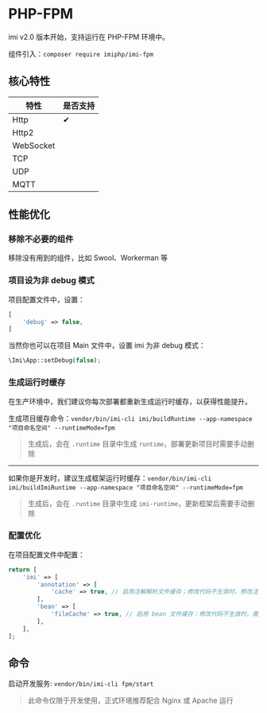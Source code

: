 # PHP-FPM

imi v2.0 版本开始，支持运行在 PHP-FPM 环境中。

组件引入：`composer require imiphp/imi-fpm`

## 核心特性

| 特性 | 是否支持 |
|-|-
| Http | ✔ |
| Http2 |  |
| WebSocket |  |
| TCP |  |
| UDP |  |
| MQTT |  |

## 性能优化

### 移除不必要的组件

移除没有用到的组件，比如 Swool、Workerman 等

### 项目设为非 debug 模式

项目配置文件中，设置：

```php
[
    'debug' => false,
]
```

当然你也可以在项目 Main 文件中，设置 imi 为非 debug 模式：

```php
\Imi\App::setDebug(false);
```

### 生成运行时缓存

在生产环境中，我们建议你每次部署都重新生成运行时缓存，以获得性能提升。

生成项目缓存命令：`vendor/bin/imi-cli imi/buildRuntime --app-namespace "项目命名空间" --runtimeMode=fpm`

> 生成后，会在 `.runtime` 目录中生成 `runtime`，部署更新项目时需要手动删除

---

如果你是开发时，建议生成框架运行时缓存：`vendor/bin/imi-cli imi/buildImiRuntime --app-namespace "项目命名空间" --runtimeMode=fpm`

> 生成后，会在 `.runtime` 目录中生成 `imi-runtime`，更新框架后需要手动删除

### 配置优化

在项目配置文件中配置：

```php
return [
    'imi' => [
        'annotation' => [
            'cache' => true, // 启用注解解析文件缓存；修改代码不生效时，修改注解需要删除 `.runtime/annotation` 目录缓存
        ],
        'bean' => [
            'fileCache' => true, // 启用 bean 文件缓存；修改代码不生效时，需要删除 `.runtime/classes` 目录缓存
        ],
    ],
];
```

## 命令

启动开发服务: `vendor/bin/imi-cli fpm/start`

> 此命令仅限于开发使用，正式环境推荐配合 Nginx 或 Apache 运行
